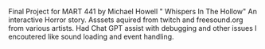 Final Project for MART 441 by Michael Howell " Whispers In The Hollow" An interactive Horror story. Asssets aquired from twitch and freesound.org from various artists. Had Chat GPT assist with  debugging and other issues I encoutered like sound loading and event handling.